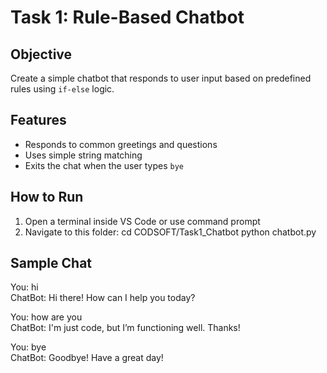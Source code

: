 # Task 1: Rule-Based Chatbot

## Objective
Create a simple chatbot that responds to user input based on predefined rules using `if-else` logic.

## Features
- Responds to common greetings and questions
- Uses simple string matching
- Exits the chat when the user types `bye`

## How to Run
1. Open a terminal inside VS Code or use command prompt
2. Navigate to this folder:
   cd CODSOFT/Task1_Chatbot
   python chatbot.py
## Sample Chat
You: hi  
ChatBot: Hi there! How can I help you today?  

You: how are you  
ChatBot: I'm just code, but I’m functioning well. Thanks!  

You: bye  
ChatBot: Goodbye! Have a great day!
